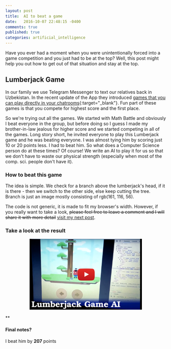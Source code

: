 ```yaml
---
layout: post
title:  AI to beat a game
date:   2016-10-07 22:48:15 -0400
comments: true
published: true
categories: artificial_intelligence
---
```

Have you ever had a moment when you were unintentionally forced into a game competition and you just had to be at the top? Well, this post might help you out how to  get out of that situation and stay at the top.


## Lumberjack Game
In our family we use Telegram Messenger to text our relatives back in Uzbekistan. In the recent update of the App they introduced [games that you can play directly in your chatrooms](https://techcrunch.com/2016/10/03/telegram-levels-up-its-bot-platform-with-competitive-games-that-live-inside-chats/){:target="_blank"}. Fun part of these games is that you compete for highest score and the first place. 

So we're trying out all the games. We started with Math Battle and obviously I beat everyone in the group, but before doing so I guess I made my brother-in-law jealous for higher score and we started competing in all of the games. Long story short, he invited everyone to play this Lumberjack game and he was beating everyone. I was almost tying him by scoring just 10 or 20 points less. I had to beat him. So what does a Computer Science person do at these times? Of course! We write an AI to play it for us so that we don't have to waste our physical strength (especially when most of the comp. sci. people don't have it). 

### How to beat this game
The idea is simple. We check for a branch above the lumberjack's head, if it is there - then we switch to the other side, else keep cutting the tree. Branch is just an image mostly consisting of rgb(161, 116, 56).

The code is not generic, it is made to fit my browser's width. However, if you really want to take a look, ~~please feel free to leave a comment and I will share it with more detail~~ [visit my next post](http://bekhzod0725.github.io/artificial_intelligence/2016/10/12/ai-to-beat-a-game-code.html).

### Take a look at the result
<p align="center">
<a href="https://www.youtube.com/watch?v=okwUIrsJRn8" alt="Telegram Lumberjack AI" target="_blank">
<img alt="Telegram Lumberjack AI" src="/assets/lumberjack.png" width="70%" />
</a>
</p>



**

#### Final notes?
I beat him by **207** points
